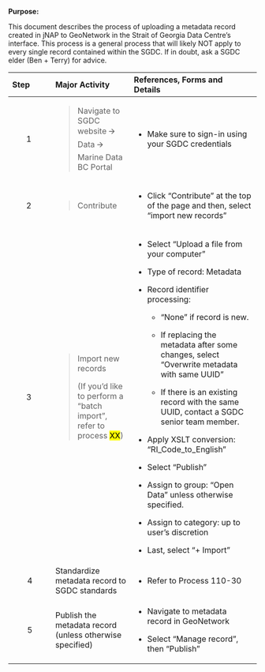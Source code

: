 **Purpose:**

This document describes the process of uploading a metadata record created in jNAP to GeoNetwork in the Strait of Georgia Data Centre’s interface. This process is a general process that will likely NOT apply to every single record contained within the SGDC. If in doubt, ask a SGDC elder (Ben + Terry) for advice.

<table style="width:100%;">
<colgroup>
<col style="width: 17%" />
<col style="width: 31%" />
<col style="width: 50%" />
</colgroup>
<thead>
<tr>
<th style="text-align: left;"><strong>Step</strong> </th>
<th style="text-align: left;"><strong>Major Activity</strong> </th>
<th style="text-align: left;"><strong>References, Forms and Details</strong> </th>
</tr>
</thead>
<tbody>
<tr>
<td style="text-align: center;">1 </td>
<td><blockquote>
<p>Navigate to SGDC website 🡪 Data 🡪 Marine Data BC Portal</p>
</blockquote></td>
<td><ul>
<li><p>Make sure to sign-in using your SGDC credentials</p></li>
</ul></td>
</tr>
<tr>
<td style="text-align: center;">2 </td>
<td><blockquote>
<p>Contribute </p>
</blockquote></td>
<td><ul>
<li><p>Click “Contribute” at the top of the page and then, select “import new records”</p></li>
</ul></td>
</tr>
<tr>
<td style="text-align: center;">3 </td>
<td><blockquote>
<p>Import new records</p>
<p>(If you’d like to perform a “batch import”, refer to process <mark>XX</mark>)</p>
</blockquote></td>
<td><ul>
<li><p>Select “Upload a file from your computer”</p></li>
<li><p>Type of record: Metadata</p></li>
<li><p>Record identifier processing:</p>
<ul>
<li><p>“None” if record is new.</p></li>
<li><p>If replacing the metadata after some changes, select “Overwrite metadata with same UUID”</p></li>
<li><p>If there is an existing record with the same UUID, contact a SGDC senior team member.</p></li>
</ul></li>
<li><p>Apply XSLT conversion: “RI_Code_to_English”</p></li>
<li><p>Select “Publish”</p></li>
<li><p>Assign to group: “Open Data” unless otherwise specified.</p></li>
<li><p>Assign to category: up to user’s discretion</p></li>
<li><p>Last, select “+ Import”</p></li>
</ul></td>
</tr>
<tr>
<td style="text-align: center;">4</td>
<td>Standardize metadata record to SGDC standards</td>
<td><ul>
<li><p>Refer to Process 110-30</p></li>
</ul></td>
</tr>
<tr>
<td style="text-align: center;">5</td>
<td>Publish the metadata record (unless otherwise specified)</td>
<td><ul>
<li><p>Navigate to metadata record in GeoNetwork</p></li>
<li><p>Select “Manage record”, then “Publish”</p></li>
</ul></td>
</tr>
</tbody>
</table>
